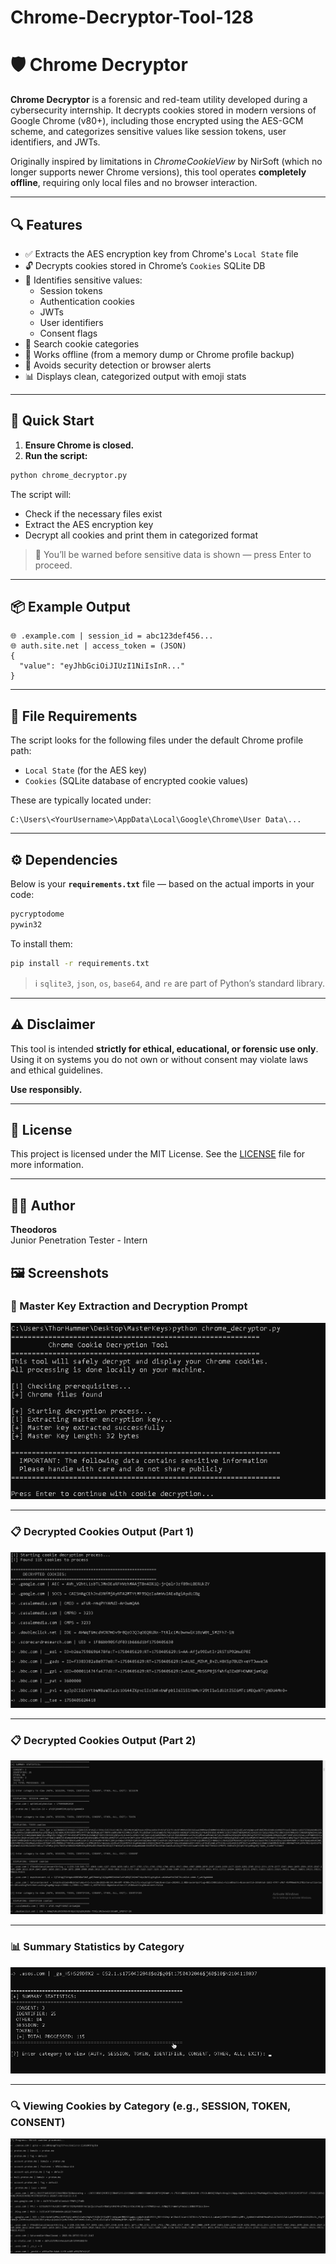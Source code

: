 # Chrome-Decryptor-Tool-128

# 🛡️ Chrome Decryptor

**Chrome Decryptor** is a forensic and red-team utility developed during a cybersecurity internship. It decrypts cookies stored in modern versions of Google Chrome (v80+), including those encrypted using the AES-GCM scheme, and categorizes sensitive values like session tokens, user identifiers, and JWTs.

Originally inspired by limitations in *ChromeCookieView* by NirSoft (which no longer supports newer Chrome versions), this tool operates **completely offline**, requiring only local files and no browser interaction.

---

## 🔍 Features

- ✅ Extracts the AES encryption key from Chrome's `Local State` file
- 🔓 Decrypts cookies stored in Chrome’s `Cookies` SQLite DB
- 🧩 Identifies sensitive values:  
  - Session tokens  
  - Authentication cookies  
  - JWTs  
  - User identifiers  
  - Consent flags
- 🔎 Search cookie categories
- 📁 Works offline (from a memory dump or Chrome profile backup)
- 🚨 Avoids security detection or browser alerts
- 📊 Displays clean, categorized output with emoji stats

---

## 🚀 Quick Start

1. **Ensure Chrome is closed.**
2. **Run the script:**

```bash
python chrome_decryptor.py
```

The script will:
- Check if the necessary files exist
- Extract the AES encryption key
- Decrypt all cookies and print them in categorized format

> 🔐 You’ll be warned before sensitive data is shown — press Enter to proceed.

---

## 📦 Example Output

```
🌐 .example.com | session_id = abc123def456...
🌐 auth.site.net | access_token = (JSON)
{
  "value": "eyJhbGciOiJIUzI1NiIsInR..."
}
```

---

## 📂 File Requirements

The script looks for the following files under the default Chrome profile path:

- `Local State` (for the AES key)
- `Cookies` (SQLite database of encrypted cookie values)

These are typically located under:

```
C:\Users\<YourUsername>\AppData\Local\Google\Chrome\User Data\...
```

---

## ⚙️ Dependencies

Below is your **`requirements.txt`** file — based on the actual imports in your code:

```txt
pycryptodome
pywin32
```

To install them:

```bash
pip install -r requirements.txt
```

> ℹ️ `sqlite3`, `json`, `os`, `base64`, and `re` are part of Python’s standard library.

---

## ⚠️ Disclaimer

This tool is intended **strictly for ethical, educational, or forensic use only**.  
Using it on systems you do not own or without consent may violate laws and ethical guidelines.

**Use responsibly.**

---

## 📜 License

This project is licensed under the MIT License. See the [LICENSE](LICENSE) file for more information.

---

## 🙋‍♂️ Author

**Theodoros**  
Junior Penetration Tester - Intern

## 🖼️ Screenshots

### 🔐 Master Key Extraction and Decryption Prompt
![Start Decryption](screenshots/start_decryption_prompt.png)

---

### 📋 Decrypted Cookies Output (Part 1)
![Decrypted Output 1](screenshots/decrypted_output_1.png)

---

### 📋 Decrypted Cookies Output (Part 2)
![Decrypted Output 2](screenshots/decrypted_output_2.png)

---

### 📊 Summary Statistics by Category
![Summary Stats](screenshots/summary_stats.png)

---

### 🔍 Viewing Cookies by Category (e.g., SESSION, TOKEN, CONSENT)
![Categorized Output](screenshots/categorized_output.png)
